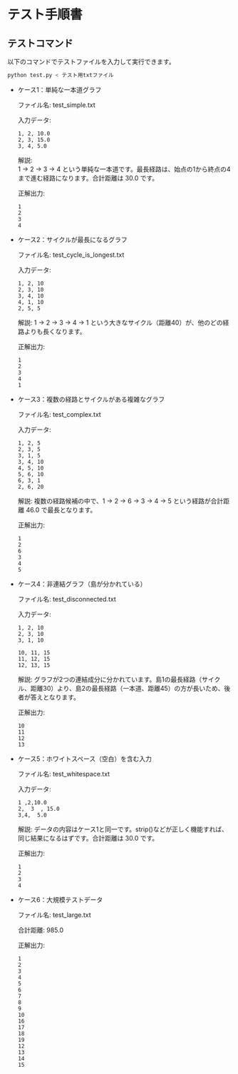 # テスト手順書
## テストコマンド
以下のコマンドでテストファイルを入力して実行できます。
```bash
python test.py < テスト用txtファイル
```


-   ケース1：単純な一本道グラフ

    ファイル名: test_simple.txt

    入力データ:
    ```
    1, 2, 10.0
    2, 3, 15.0
    3, 4, 5.0
    ```  
    解説:  
    1 -> 2 -> 3 -> 4 という単純な一本道です。最長経路は、始点の1から終点の4まで進む経路になります。合計距離は 30.0 です。

    正解出力:
    ```
    1
    2
    3
    4
    ```
-   ケース2：サイクルが最長になるグラフ

    ファイル名: test_cycle_is_longest.txt

    入力データ:  
    ```
    1, 2, 10
    2, 3, 10
    3, 4, 10
    4, 1, 10
    2, 5, 5
    ```
    解説: 1 -> 2 -> 3 -> 4 -> 1 という大きなサイクル（距離40）が、他のどの経路よりも長くなります。

    正解出力:
    ```
    1
    2
    3
    4
    1
    ```

-   ケース3：複数の経路とサイクルがある複雑なグラフ

    ファイル名: test_complex.txt

    入力データ:
    ```
    1, 2, 5
    2, 3, 5
    3, 1, 5
    3, 4, 10
    4, 5, 10
    5, 6, 10
    6, 3, 1
    2, 6, 20
    ```
    解説: 複数の経路候補の中で、1 -> 2 -> 6 -> 3 -> 4 -> 5 という経路が合計距離 46.0 で最長となります。

    正解出力:
    ```
    1
    2
    6
    3
    4
    5
    ```

-   ケース4：非連結グラフ（島が分かれている）

    ファイル名: test_disconnected.txt

    入力データ:
    ```
    1, 2, 10
    2, 3, 10
    3, 1, 10

    10, 11, 15
    11, 12, 15
    12, 13, 15
    ```
    解説: グラフが2つの連結成分に分かれています。島1の最長経路（サイクル、距離30）より、島2の最長経路（一本道、距離45）の方が長いため、後者が答えとなります。

    正解出力:
    ```
    10
    11
    12
    13
    ```

-   ケース5：ホワイトスペース（空白）を含む入力

    ファイル名: test_whitespace.txt

    入力データ:
    ```
    1 ,2,10.0
    2,  3  , 15.0
    3,4,  5.0
    ```
    解説: データの内容はケース1と同一です。strip()などが正しく機能すれば、同じ結果になるはずです。合計距離は 30.0 です。

    正解出力:
    ```
    1
    2
    3
    4
    ```
-   ケース6：大規模テストデータ

    ファイル名: test_large.txt

    合計距離: 985.0

    正解出力:
    ```
    1
    2
    3
    4
    5
    6
    7
    8
    9
    10
    16
    17
    18
    19
    12
    13
    14
    15
    ```